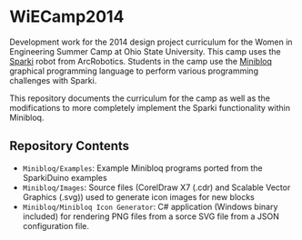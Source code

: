 WiECamp2014
===========

Development work for the 2014 design project curriculum for the Women in Engineering Summer Camp at Ohio State University.  This camp uses the [Sparki](http://arcbotics.com/products/sparki/) robot from ArcRobotics.  Students in the camp use the [Minibloq](http://blog.minibloq.org/) graphical programming language to perform various programming challenges with Sparki.  

This repository documents the curriculum for the camp as well as the modifications to more completely implement the Sparki functionality within Minibloq.

## Repository Contents

* `Minibloq/Examples`: Example Minibloq programs ported from the SparkiDuino examples
* `Minibloq/Images`: Source files (CorelDraw X7 (.cdr) and Scalable Vector Graphics (.svg)) used to generate icon images for new blocks
* `Minibloq/Minibloq Icon Generator`: C# application (Windows binary included) for rendering PNG files from a sorce SVG file from a JSON configuration file.
